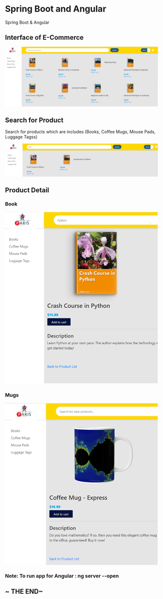 # Spring Boot and Angular 
Spring Boot & Angular  

## Interface of E-Commerce 

  ![alt text](./Main.png)
  
  
  
## Search for Product

  Search for products which are includes (Books, Coffee Mugs, Mouse Pads, Luggage Tagss)
  
  ![alt text](./SearchProduct.png)
  

## Product Detail
  
  ### Book

![alt text](./ProductDetailpng.png)


  ### Mugs

![alt text](./Product_Detail.png)



### Note: To run app for Angular : ng server --open



## ~ THE END~ 
